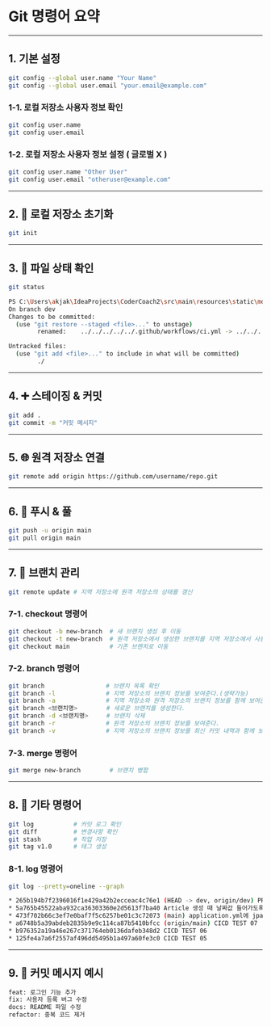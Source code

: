# Git 명령어 요약

---

## 1. 기본 설정
```bash
git config --global user.name "Your Name"
git config --global user.email "your.email@example.com"
```
### 1-1. 로컬 저장소 사용자 정보 확인
```bash
git config user.name
git config user.email
```
### 1-2. 로컬 저장소 사용자 정보 설정 ( 글로벌 X )
```bash
git config user.name "Other User"
git config user.email "otheruser@example.com"
```

***

## 2. 📁 로컬 저장소 초기화
```bash
git init
```

***

## 3. 📄 파일 상태 확인
```bash
git status
```
```bash
PS C:\Users\akjak\IdeaProjects\CoderCoach2\src\main\resources\static\md> git status
On branch dev
Changes to be committed:
  (use "git restore --staged <file>..." to unstage)
        renamed:    ../../../../../.github/workflows/ci.yml -> ../../../../../.github/workflows/ci_cd-main.yml

Untracked files:
  (use "git add <file>..." to include in what will be committed)
        ./
```

***

## 4. ➕ 스테이징 & 커밋
```bash
git add .
git commit -m "커밋 메시지"
```

***

## 5. 🌐 원격 저장소 연결
```bash
git remote add origin https://github.com/username/repo.git
```

***

## 6. 🚀 푸시 & 풀
```bash
git push -u origin main
git pull origin main
```

***

## 7. 🌱 브랜치 관리
```bash
git remote update # 지역 저장소에 원격 저장소의 상태를 갱신
```

### 7-1. checkout 명령어
```bash
git checkout -b new-branch  # 새 브랜치 생성 후 이동
git checkout -t new-branch  # 원격 저장소에서 생성한 브랜치를 지역 저장소에서 사용할 브런치로 지정
git checkout main           # 기존 브랜치로 이동
```
### 7-2. branch 명령어
```bash
git branch                 # 브랜치 목록 확인
git branch -l              # 지역 저장소의 브랜치 정보를 보여준다.(생략가능)
git branch -a              # 지역 저장소와 원격 저장소의 브랜치 정보를 함께 보여준다
git branch <브랜치명>        # 새로운 브랜치를 생성한다.
git branch -d <브랜치명>     # 브랜치 삭제
git branch -r              # 원격 저장소의 브랜치 정보를 보여준다.
git branch -v              # 지역 저장소의 브랜치 정보를 최신 커밋 내역과 함께 보여준다.
```
### 7-3. merge 명령어
```bash
git merge new-branch        # 브랜치 병합
```

***

## 8. 🧹 기타 명령어
```bash
git log           # 커밋 로그 확인
git diff          # 변경사항 확인
git stash         # 작업 저장
git tag v1.0      # 태그 생성
```
### 8-1. log 명령어
```bash
git log --pretty=oneline --graph
```
```bash
* 265b194b7f2396016f1e429a42b2ecceac4c76e1 (HEAD -> dev, origin/dev) PR의 대상 브런치를 dev가 아닌 main 브런치로 수정
* 5a765b45522aba932ca36303360e2d5613f7ba40 Article 생성 때 날짜값 들어가도록 수정, dev 브런치PR용 ci-dev.yml파일 추가
* 473f702b66c3ef7e0baf7f5c6257be01c3c72073 (main) application.yml에 jpa와 server port 관련 코멘트 추가
* a6748b5a39abdeb2835b9e9c114ca87b5410bfcc (origin/main) CICD TEST 07
* b976352a19a46e267c371764eb0136dafeb348d2 CICD TEST 06
* 125fe4a7a6f2557af496dd5495b1a497a60fe3c0 CICD TEST 05
```

***

## 9. 📝 커밋 메시지 예시
```bash
feat: 로그인 기능 추가
fix: 사용자 등록 버그 수정
docs: README 파일 수정
refactor: 중복 코드 제거
```
